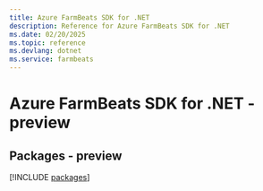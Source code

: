 ```yaml
---
title: Azure FarmBeats SDK for .NET
description: Reference for Azure FarmBeats SDK for .NET
ms.date: 02/20/2025
ms.topic: reference
ms.devlang: dotnet
ms.service: farmbeats
---
```

# Azure FarmBeats SDK for .NET - preview
## Packages - preview
[!INCLUDE [packages](farmbeats-index.md)]